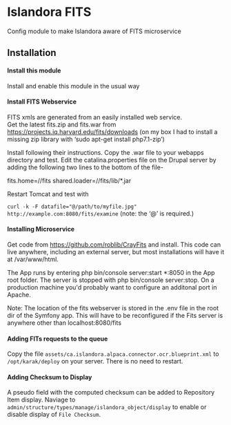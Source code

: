 # Islandora FITS
Config module to make Islandora aware of FITS microservice

## Installation
#### Install this module
Install and enable this module in the usual way


#### Install FITS Webservice
FITS xmls are generated from an easily installed web service.  
Get the latest fits.zip and fits.war from https://projects.iq.harvard.edu/fits/downloads
(on my box I had to install a missing zip library with ‘sudo apt-get install php7.1-zip’)

Install following their instructions.
Copy the .war file to your webapps directory  and test.
Edit the catalina.properties file on the Drupal server by adding the following two lines to the bottom of the file-

fits.home=/<path-to-fits>/fits
shared.loader=/<path-to-fits>/fits/lib/*.jar

Restart Tomcat and test with 

`curl -k -F datafile="@/path/to/myfile.jpg" http://example.com:8080/fits/examine`
(note: the ‘@’ is required.)

#### Installing Microservice 
Get code from https://github.com/roblib/CrayFits and install.  This code can live anywhere, including an external server, 
but most installations will have it at /var/www/html.

The App runs by entering php bin/console server:start *:8050 in the App root folder.
The server is stopped with php bin/console server:stop.  On a production machine you'd probably want to configure an additonal port in Apache.


Note: The location of the fits webserver is stored in the .env file in the root dir of the Symfony app.  This will have to be reconfigured if the Fits server is anywhere other than localhost:8080/fits

#### Adding FITs requests to the queue
Copy the file `assets/ca.islandora.alpaca.connector.ocr.blueprint.xml` to `/opt/karak/deploy` on your server.  There is no need to restart.

#### Adding Checksum to Display
A pseudo field with the computed checksum can be added to Repository Item display.  Naviage to `admin/structure/types/manage/islandora_object/display` to enable or disable display of `File Checksum`.  
